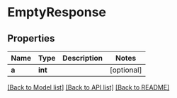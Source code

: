# EmptyResponse

## Properties
Name | Type | Description | Notes
------------ | ------------- | ------------- | -------------
**a** | **int** |  | [optional] 

[[Back to Model list]](../README.md#documentation-for-models) [[Back to API list]](../README.md#documentation-for-api-endpoints) [[Back to README]](../README.md)


